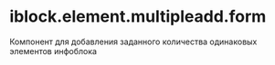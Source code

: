 # iblock.element.multipleadd.form
Компонент для добавления заданного количества одинаковых элементов инфоблока
